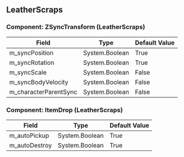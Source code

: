 ## LeatherScraps

### Component: ZSyncTransform (LeatherScraps)

|Field|Type|Default Value|
|---|---|---|
|m_syncPosition|System.Boolean|True|
|m_syncRotation|System.Boolean|True|
|m_syncScale|System.Boolean|False|
|m_syncBodyVelocity|System.Boolean|False|
|m_characterParentSync|System.Boolean|False|

### Component: ItemDrop (LeatherScraps)

|Field|Type|Default Value|
|---|---|---|
|m_autoPickup|System.Boolean|True|
|m_autoDestroy|System.Boolean|True|

